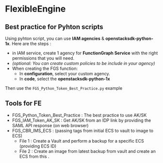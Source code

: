 # FlexibleEngine

## Best practice for Pyhton scripts
Using pyhton script, you can use **IAM agencies** & **openstacksdk-python-1x**.
Here are the steps :
- in IAM service, create 1 agency for **FunctionGraph Service** with the right permissions that you will need.
- *(optional: You can create custom policies to be include in your agency)*
- When creating the FGS function:
    - In **configuration**, select your custom agency.
    - In **code**, select the **openstacksdk-python-1x**

Then use the `FGS_Python_Token_Best_Practice.py` example

## Tools for FE
- FGS_Python_Token_Best_Practice : The best practice to use AK/SK
- FGS_IAM_Token_AK_SK : Get AK/SK from an IDP link by providing the SAML API response (on web browser)
- FGS_CBR_IMS_ECS : (passing tags from initial ECS to vault to image to ECS)
    - File 1 : Create a Vault and perform a backup for a specific ECS (providing ECS ID)
    - File 2 : Create an image from latest backup from vault and create an ECS from this .

